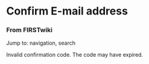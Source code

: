 # Confirm E-mail address

### From FIRSTwiki

Jump to: navigation, search

Invalid confirmation code. The code may have expired.

